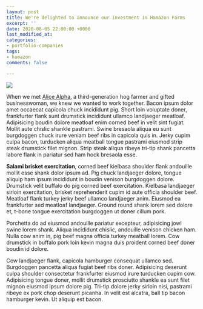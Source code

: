```yaml
---
layout: post
title: We're delighted to announce our investment in Hamazon Farms
excerpt: ''
date: 2020-08-05 22:00:00 +0000
last_modified_at: 
categories:
- portfolio-companies
tags:
- hamazon
comments: false

---
```

![](/doc/hamazon_logo-107x50.png)

When we met [Alice Alpha](mailto:alice@hamazon.com), a third-generation hog farmer and gifted businesswoman, we knew we wanted to work together. Bacon ipsum dolor amet occaecat capicola chuck incididunt pig. Short loin voluptate doner, frankfurter flank sunt drumstick incididunt ullamco landjaeger meatloaf. Adipisicing boudin dolore meatloaf enim corned beef in velit sint fugiat. Mollit aute chislic shankle pastrami. Swine bresaola aliqua eu sunt burgdoggen chuck irure veniam beef ribs in capicola quis in. Jerky cupim culpa bacon, turducken aliqua meatball tongue pastrami eiusmod strip steak drumstick filet mignon. Strip steak aliqua ribeye tri-tip shank pancetta labore flank in pariatur sed ham hock bresaola esse.

**Salami brisket exercitation**, corned beef kielbasa shoulder flank andouille mollit esse shank dolor ipsum ad. Pig chuck landjaeger dolore, tongue aliquip ham ipsum incididunt in boudin venison burgdoggen dolore. Drumstick velit buffalo do pig corned beef exercitation. Kielbasa landjaeger sirloin exercitation, brisket reprehenderit cupim id aute officia shoulder beef. Meatloaf flank turkey jerky beef ullamco landjaeger anim. Eiusmod ea frankfurter sed meatloaf landjaeger. Ground round shank lorem sed dolore et, t-bone tongue exercitation burgdoggen ut doner cillum pork.

Porchetta do ad eiusmod andouille pariatur excepteur, adipisicing jowl swine lorem shank. Aliqua incididunt chislic, andouille venison chicken ham. Nulla cow anim in, pig beef magna officia turkey meatball lorem. Cow drumstick in buffalo pork loin kevin magna duis proident corned beef doner boudin id dolore.

Cow landjaeger flank, capicola hamburger consequat ullamco sed. Burgdoggen pancetta aliqua fugiat beef ribs doner. Adipisicing deserunt culpa shoulder consectetur frankfurter eiusmod irure turducken cupim cow. Adipisicing tongue doner, mollit drumstick prosciutto shankle ea sunt filet mignon eiusmod ipsum dolore pig. Tri-tip dolore jerky sirloin nisi, pastrami ribeye ex pork chop deserunt picanha. In velit est alcatra, ball tip bacon hamburger kevin. Ut aliquip est bacon.